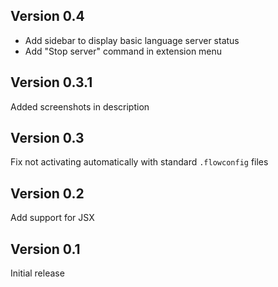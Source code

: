 ## Version 0.4

- Add sidebar to display basic language server status
- Add "Stop server" command in extension menu

## Version 0.3.1

Added screenshots in description

## Version 0.3

Fix not activating automatically with standard `.flowconfig` files

## Version 0.2

Add support for JSX

## Version 0.1

Initial release
